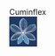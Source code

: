 </h1>Cuminflex<br>

<img src="https://github.com/Uygur-code/cuminflex/blob/main/cuminflex_logo.jpg" width=50/>
